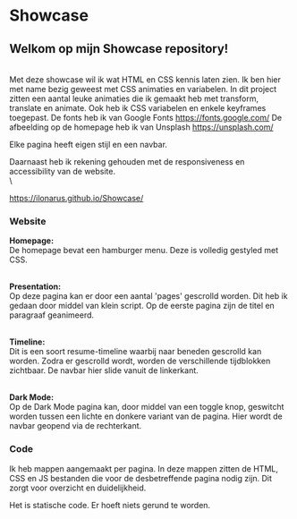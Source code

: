 # Showcase

## Welkom op mijn Showcase repository!

\
Met deze showcase wil ik wat HTML en CSS kennis laten zien.
Ik ben hier met name bezig geweest met CSS animaties en variabelen. In dit project zitten een aantal leuke animaties die ik gemaakt heb met transform, translate en animate.
Ook heb ik CSS variabelen en enkele keyframes toegepast.
De fonts heb ik van Google Fonts https://fonts.google.com/
De afbeelding op de homepage heb ik van Unsplash https://unsplash.com/

Elke pagina heeft eigen stijl en een navbar.
  
Daarnaast heb ik rekening gehouden met de responsiveness en accessibility van de website.\
\


https://ilonarus.github.io/Showcase/


### Website
**Homepage:**\
De homepage bevat een hamburger menu. Deze is volledig gestyled met CSS.


\
**Presentation:**\
Op deze pagina kan er door een aantal 'pages' gescrolld worden. Dit heb ik gedaan door middel van klein script.
Op de eerste pagina zijn de titel en paragraaf geanimeerd.


\
**Timeline:**\
Dit is een soort resume-timeline waarbij naar beneden gescrolld kan worden. Zodra er gescrolld wordt, worden de verschillende tijdblokken zichtbaar.
De navbar hier slide vanuit de linkerkant. 


\
**Dark Mode:**\
Op de Dark Mode pagina kan, door middel van een toggle knop, geswitcht worden tussen een lichte en donkere variant van de pagina.
Hier wordt de navbar geopend via de rechterkant.




### Code
Ik heb mappen aangemaakt per pagina. In deze mappen zitten de HTML, CSS en JS bestanden die voor de desbetreffende pagina nodig zijn. Dit zorgt voor overzicht en duidelijkheid.

Het is statische code. Er hoeft niets gerund te worden.

